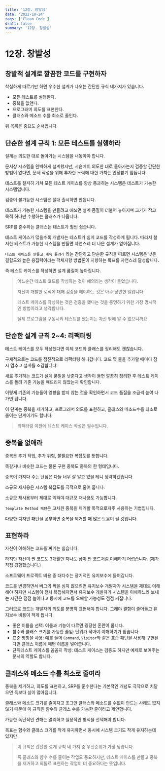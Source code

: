 ```yaml
---
title: '12장. 창발성'
date: '2022-10-24'
tags: ['Clean Code']
draft: false
summary: '12장. 창발성'
---
```


# 12장. 창발성

## 창발적 설계로 깔끔한 코드를 구현하자

착실하게 따르기만 하면 우수한 설계가 나오는 간단한 규칙 네가지가 있습니다.

- 모든 테스트를 실행한다.
- 중복을 없앤다.
- 프로그래머 의도를 표현한다.
- 클래스와 메소드 수를 최소로 줄인다.

위 목록은 중요도 순서입니다.

## 단순한 설계 규칙 1: 모든 테스트를 실행하라

설계는 의도한 대로 돌아가는 시스템을 내놓아야 합니다.

문서상 시스템을 완벽하게 설계했지만, 시슽메이 의도한 대로 돌아가는지 검증할 간단한 방법이 없다면,
문서 작성을 위해 투자한 노력에 대한 가치는 인정받기 힘듭니다.

테스트를 철저히 거쳐 모든 테스트 케이스를 항상 통과하는 시스템은 테스트가 가능한 시스템입니다.

검증이 불가능한 시스템은 절대 출시하면 안됩니다.

테스트가 가능한 시스템을 만들려고 애쓰면 설계 품질이 더불어 놓아지며
크기가 작고 목적 하나만 수행하는 클래스가 나옵니다.

SRP를 준수하는 클래스는 테스트가 훨씬 쉽습니다.

테스트 케이스가 많을수록 개발자는 테스트가 쉽게 코드를 작성하게 됩니다.
따라서 철저한 테스트가 가능한 시스템을 만들면 자연스레 더 나은 설계가 얻어집니다.

`테스트 케이스를 만들고 계속 돌려라` 라는 간단하고 단순한 규칙을 따르면 시스템은 낮은 결합도와 높은 응집력이라는 객체지향 방법론이 지향하는 목표를 자연스레 달성합니다.

즉 테스트 케이스를 작성하면 설계 품질이 높아집니다.

> 어느순간 테스트 코드를 작성하는 것이 예의라는 생각이 들었습니다.
>
> 자신이 개발한 로직에 대해 검증을 해야하는 것은 아주 당연한 일입니다.
>
> 테스트 케이스를 작성하는 것은 검증을 했다는 것을 증명하기 위한 가장 명시적인 방법이라고 생각합니다.
>
> 실제 프로그램을 구동시켜 테스트를 했는지는 자신 밖에 알 수 없으니까요.

## 단순한 설계 규칙 2~4: 리팩터링

테스트 케이스를 모두 작성했다면 이제 코드와 클래스를 정리해도 괜찮습니다.

구체적으로는 코드를 점진적으로 리팩터링 해나갑니다.
코드 몇 줄을 추가할 때마다 잠시 멈추고 설게를 조감합니다.

새로 추가하는 코드가 설계 품질을 낮춘다고 생각이 들면 깔끔히 정리한 후 테스트 케이스를 돌려 기존 기능을 꺠뜨리지 않았는지 확인합니다.

이렇게 기존의 기능들이 영향을 받지 않는 것을 확인하면서 코드 품질을 조금씩 높여 나가면 됩니다.

이 단계는 중복을 제거하고, 프로그래머 의도를 표현하고, 클래스와 메소드수를 최소로 줄이는 단계이기도 합니다.

> 리팩터링 이전에 테스트 케이스 작성은 필수입니다.

## 중복을 없애라

중복은 추가 작업, 추가 위험, 불필요한 복잡도를 뜻합니다.

똑같거나 비슷한 코드는 물론 구현 중복도 중복의 한 형태입니다.

중복이 가져다 주는 단점은 다들 너무 잘 알고 있을 테니 생략하겠습니다.

소규모 재사용은 시스템 복잡도를 극적으로 줄여 줍니다.

소규모 재사용부터 제대로 익혀야 대규모 재사용도 가능합니다.

`Template Method 패턴`은 고차원 중복을 제거할 목적으로자주 사용하는 기법입니다.

다양한 디자인 패턴을 공부하면 중복을 제거할 때 많은 도움이 될 것입니다.

## 표현하라

자신이 이해하는 코드를 짜기는 쉽습니다.

하지만 자신이 짠 코드도 3개월만 지나도 남이 짠 코드처럼 이해하기 어렵습니다. (제가 직접 경험했습니다.)

소프트웨어 프로젝트 비용 중 대다수는 장기적인 유지보수에 들어갑니다.

코드를 변경하면서 버그의 싹을 심지 않으려면 유지보수 개발자가 시스템을 제대로 이해해야 하지만
시스템이 점차 복잡해지면서 유지보수 개발자가 시스템을 이해하느라 보내는 시간은 점점 늘어나고 동시에 코드를 오해할 가능성도 점점 커집니다.

그러므로 코드는 개발자의 의도를 분명히 표현해야 합니다. 그래야 결함이 줄어들고 유지보수 비용이 적게 듭니다.

- 좋은 이름을 선택: 이름과 기능이 다르면 굉장한 혼란이 옵니다.
- 함수와 클래스 크기를 가능한 줄임: 단위가 작아야 이해하기가 쉽습니다.
- 표준 명칭을 사용: 예를 들어 `Command`, `Visitor`와 같은 표준 패턴을 사용해 구현된다면 클래스 이름에 패턴 이름을 넣어줍니다.
- 단위테스트 케이스를 꼼꼼히 작성: 테스트 케이스는 검증도 하지만 예제로 보여주는 문서의 역할도 합니다.

## 클래스와 메소드 수를 최소로 줄여라

중복을 제거하고, 의도를 표현하고, SRP를 준수한다는 기본적인 개념도 극닥으로 치달으면 득보다 실이 많아집니다.

클래스와 메소드 크기를 줄이자고 조그만 클래스와 메소드를 수없이 만드는 사례도 없지 않기 때문에 이 규칙은 함수와 클래스 수를 가능한 줄이라고 제안합니다.

가능한 독단적인 견해는 멀리하고 실용적인 방식을 선택해야 합니다.

목표는 함수와 클래스 크기를 작게 유지하면서 동시에 시스템 크기도 작게 유지하는데 있지만

> 이 규칙은 간단한 설계 규칙 네 가지 중 우선순위가 가장 낮습니다.
>
> 즉 클래스와 함수 수를 줄이는 작업도 중요하지만, 테스트 케이스를 만들고 중복을 제거하고 의돌르 표현하는 작업이 더 중요하다는 뜻입니다.
